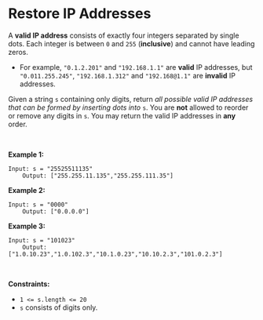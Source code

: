 # Restore IP Addresses


A **valid IP address** consists of exactly four integers separated by
single dots. Each integer is between `0` and `255` (**inclusive**) and
cannot have leading zeros.

- For example, `"0.1.2.201"` and `"192.168.1.1"` are **valid** IP
  addresses, but `"0.011.255.245"`, `"192.168.1.312"` and
  `"192.168@1.1"` are **invalid** IP addresses.

Given a string `s` containing only digits, return *all possible valid IP
addresses that can be formed by inserting dots into* `s`. You are
**not** allowed to reorder or remove any digits in `s`. You may return
the valid IP addresses in **any** order.

 

**Example 1:**

    Input: s = "25525511135"
        Output: ["255.255.11.135","255.255.111.35"]
        

**Example 2:**

    Input: s = "0000"
        Output: ["0.0.0.0"]
        

**Example 3:**

    Input: s = "101023"
        Output: ["1.0.10.23","1.0.102.3","10.1.0.23","10.10.2.3","101.0.2.3"]
        

 

**Constraints:**

- `1 <= s.length <= 20`
- `s` consists of digits only.
